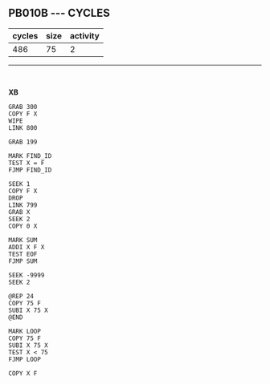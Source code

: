 ## PB010B --- CYCLES

| cycles | size | activity |
| ------ | ---- | -------- |
| 486 | 75 | 2 |
<hr>
<br>

**XB**

```
GRAB 300
COPY F X
WIPE
LINK 800

GRAB 199

MARK FIND_ID
TEST X = F
FJMP FIND_ID

SEEK 1
COPY F X
DROP
LINK 799
GRAB X
SEEK 2
COPY 0 X

MARK SUM
ADDI X F X
TEST EOF
FJMP SUM

SEEK -9999
SEEK 2

@REP 24
COPY 75 F
SUBI X 75 X
@END

MARK LOOP
COPY 75 F
SUBI X 75 X
TEST X < 75
FJMP LOOP

COPY X F
```
